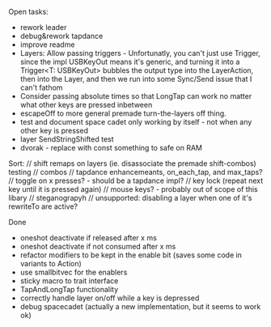 Open tasks:

 * rework leader
 * debug&rework tapdance
 * improve readme
 * Layers: Allow passing triggers - Unfortunatly, you can't just use Trigger,
   since the impl USBKeyOut means it's generic, and turning
   it into a Trigger<T: USBKeyOut>  bubbles the output type into the LayerAction, then into the Layer, and then we run into some Sync/Send issue that I can't fathom
 * Consider passing absolute times so that LongTap can work no matter what other keys are pressed inbetween
 * escapeOff to more general premade turn-the-layers off thing.
 * test and document space cadet only working by itself - not when any other key is pressed
 * layer SendStringShifted  test
 * dvorak - replace with const something to safe on RAM




Sort: 
// shift remaps on layers (ie. disassociate the premade shift-combos) testing
// combos
// tapdance enhancemeants, on_each_tap, and max_taps?
// toggle on x presses? - should be a tapdance impl?
// key lock (repeat next key until it is pressed again)
// mouse keys? - probably out of scope of this libary
// steganograpyh
// unsupported: disabling a layer when one of it's rewriteTo are active?

Done

 * oneshot deactivate if released after x ms
 * oneshot deactivate if not consumed after x ms
 * refactor modifiers to be kept in the enable bit (saves some code in variants to Action)
 * use smallbitvec for the enablers
 * sticky macro to trait interface
 * TapAndLongTap functionality
 * correctly handle layer on/off while a key is depressed
 * debug spacecadet (actually a new implementation, but it seems to work ok)